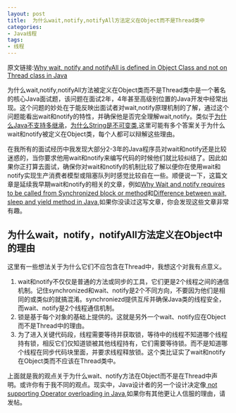 ```yaml
---
layout: post
title:  为什么wait,notify,notifyAll方法定义在Object而不是Thread类中
categories:
- Java线程
tags:
- 线程
---
```


原文链接:[Why wait, notify and notifyAll is defined in Object Class and not on Thread class in Java](http://javarevisited.blogspot.sg/2012/02/why-wait-notify-and-notifyall-is.html)

 
为什么wait,notify,notifyAll方法被定义在Object类而不是Thread类中是一个著名的核心Java面试题，该问题在面试2年，4年甚至高级别位置的Java开发中经常出现。这个问题的妙处在于能反映出面试者对wait,notify原理机制的了解，通过这个问题能看出wait和notify的特性，并确保他是否完全理解wait,notify。类似于[为什么Java不支持多继承](http://javarevisited.blogspot.com/2011/07/why-multiple-inheritances-are-not.html)，[为什么String是不可变类](http://javarevisited.blogspot.com/2010/10/why-string-is-immutable-in-java.html),这里可能有多个答案关于为什么wait和notify被定义在Object类，每个人都可以辩解这些理由。

在我所有的面试经历中我发现大部分2-3年的Java程序员对wait和notify还是比较迷惑的，当你要求他用wait和notify来编写代码的时候他们就比较纠结了。因此如果你正打算去面试，确保你对wait和notify的机制比较了解以便你在使用wait和notify实现生产消费者模型或阻塞队列时感觉比较自在一些。顺便说一下，这篇文章是延续我早期wait和notify的相关的文章，例如[Why Wait and notify requires to be called from Synchronized block or method](http://javarevisited.blogspot.com/2011/05/wait-notify-and-notifyall-in-java.html)和[Difference between wait, sleep and yield method in Java](http://javarevisited.blogspot.com/2011/12/difference-between-wait-sleep-yield.html),如果你没读过这写文章，你会发现这些文章非常有趣。


## 为什么wait，notify，notifyAll方法定义在Object中的理由

这里有一些想法关于为什么它们不应包含在Thread中，我想这个对我有点意义。

1. wait和notify不仅仅是普通的方法或同步的工具，它们更是2个线程之间的通信机制。记住synchronized和wait、notify是2个不同方向，不要因为他们是相同的或类似的就搞混淆。synchroniezd提供互斥并确保Java类的线程安全，而wait、notify是2个线程通信机制。
2. 锁是基于每个对象的基础上提供的。这就是另外一个wait、notify应在Object而不是Thread中的理由。
3. 为了进入关键代码段，线程需要等待并获取锁，等待中的线程不知道哪个线程持有锁，相反它们仅知道锁被其他线程持有，它们需要等待锁。而不是知道哪个线程在同步代码块里面，并要求线程释放锁。这个类比证实了wait和notify在Object类而不应该在Thread类中。

上面就是我的观点关于为什么wait、notify方法在Object而不是在Thread中声明。或许你有于我不同的观点。现实中，Java设计者的另一个设计决定像[ not supporting Operator overloading in Java](http://javarevisited.blogspot.com/2011/08/why-java-does-not-support-operator.html),如果你有其他更让人信服的理由，请发帖。

